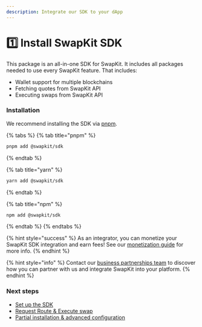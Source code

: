 ```yaml
---
description: Integrate our SDK to your dApp
---
```


# 1️⃣ Install SwapKit SDK

This package is an all-in-one SDK for SwapKit. It includes all packages needed to use every SwapKit feature. That includes:

* Wallet support for multiple blockchains
* Fetching quotes from SwapKit API
* Executing swaps from SwapKit API

### Installation

We recommend installing the SDK via [pnpm](https://pnpm.io/).

{% tabs %}
{% tab title="pnpm" %}
```bash
pnpm add @swapkit/sdk
```
{% endtab %}

{% tab title="yarn" %}
```bash
yarn add @swapkit/sdk
```
{% endtab %}

{% tab title="npm" %}
```bash
npm add @swapkit/sdk
```
{% endtab %}
{% endtabs %}

{% hint style="success" %}
As an integrator, you can monetize your SwapKit SDK integration and earn fees! See our [monetization guide](../monetization-earn-fees.md) for more info.
{% endhint %}

{% hint style="info" %}
Contact our [business partnerships team](../partnership.md) to discover how you can partner with us and integrate SwapKit into your platform.
{% endhint %}

### Next steps

* [Set up the SDK](set-up-the-sdk.md)
* [Request Route & Execute swap](request-route-and-execute-swap.md)
* [Partial installation & advanced configuration](broken-reference)
